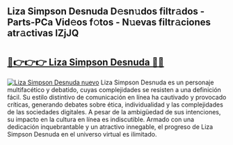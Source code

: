 ## Liza Simpson Desnuda D𝚎sn𝚞dos filtr𝚊dos - Parts-PCa Vid𝚎os f𝚘tos - N𝚞evas filtr𝚊ciones atr𝚊ctivas lZjJQ

# <h2><a href="http://mb8fin.tromn.icu/?c=Liza+Simpson+Desnuda">🔗👉👉👉 Liza Simpson Desnuda 🔗🔗</a></h2>

[![Liza Simpson Desnuda nuevo](https://i.imgur.com/pEAQMta.gif)](http://mb8fin.tromn.icu/?c=Liza+Simpson+Desnuda)
Liza Simpson Desnuda es un personaje multifacético y debatido, cuyas complejidades se resisten a una definición fácil.  Su estilo distintivo de comunicación en línea ha cautivado y provocado críticas, generando debates sobre ética, individualidad y las complejidades de las sociedades digitales. A pesar de la ambigüedad de sus intenciones, su impacto en la cultura en línea es indiscutible. Armado con una dedicación inquebrantable y un atractivo innegable, el progreso de Liza Simpson Desnuda en el universo virtual es ilimitado.
